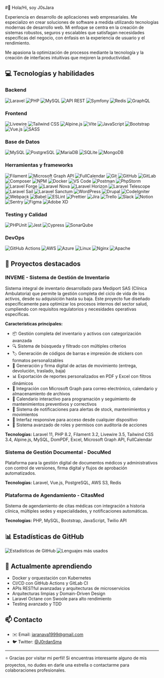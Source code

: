 #👋 Hola/Hi, soy J0sJara

Experiencia en desarrollo de aplicaciones web empresariales. Me especializo en crear soluciones de software a medida utilizando tecnologías modernas de desarrollo web. Mi enfoque se centra en la creación de sistemas robustos, seguros y escalables que satisfagan necesidades específicas del negocio, con énfasis en la experiencia de usuario y el rendimiento.

Me apasiona la optimización de procesos mediante la tecnología y la creación de interfaces intuitivas que mejoren la productividad.

## 💻 Tecnologías y habilidades

### Backend
![Laravel](https://img.shields.io/badge/Laravel-11.36-FF2D20?style=flat-square&logo=laravel&logoColor=white)
![PHP](https://img.shields.io/badge/PHP-8.2-777BB4?style=flat-square&logo=php&logoColor=white)
![MySQL](https://img.shields.io/badge/MySQL-4479A1?style=flat-square&logo=mysql&logoColor=white)
![API REST](https://img.shields.io/badge/API_REST-009688?style=flat-square&logo=fastapi&logoColor=white)
![Symfony](https://img.shields.io/badge/Symfony-000000?style=flat-square&logo=symfony&logoColor=white)
![Redis](https://img.shields.io/badge/Redis-DC382D?style=flat-square&logo=redis&logoColor=white)
![GraphQL](https://img.shields.io/badge/GraphQL-E10098?style=flat-square&logo=graphql&logoColor=white)

### Frontend
![Livewire](https://img.shields.io/badge/Livewire-3.5-FB70A9?style=flat-square&logo=livewire&logoColor=white)
![Tailwind CSS](https://img.shields.io/badge/Tailwind-3.4-38B2AC?style=flat-square&logo=tailwind-css&logoColor=white)
![Alpine.js](https://img.shields.io/badge/Alpine.js-3.x-8BC0D0?style=flat-square&logo=alpine.js&logoColor=white)
![Vite](https://img.shields.io/badge/Vite-5.0-646CFF?style=flat-square&logo=vite&logoColor=white)
![JavaScript](https://img.shields.io/badge/JavaScript-F7DF1E?style=flat-square&logo=javascript&logoColor=black)
![Bootstrap](https://img.shields.io/badge/Bootstrap-7952B3?style=flat-square&logo=bootstrap&logoColor=white)
![Vue.js](https://img.shields.io/badge/Vue.js-4FC08D?style=flat-square&logo=vue.js&logoColor=white)
![SASS](https://img.shields.io/badge/SASS-CC6699?style=flat-square&logo=sass&logoColor=white)

### Base de Datos
![MySQL](https://img.shields.io/badge/MySQL-4479A1?style=flat-square&logo=mysql&logoColor=white)
![PostgreSQL](https://img.shields.io/badge/PostgreSQL-336791?style=flat-square&logo=postgresql&logoColor=white)
![MariaDB](https://img.shields.io/badge/MariaDB-003545?style=flat-square&logo=mariadb&logoColor=white)
![SQLite](https://img.shields.io/badge/SQLite-003B57?style=flat-square&logo=sqlite&logoColor=white)
![MongoDB](https://img.shields.io/badge/MongoDB-47A248?style=flat-square&logo=mongodb&logoColor=white)

### Herramientas y frameworks
![Filament](https://img.shields.io/badge/Filament-3.2-FFFFFF?style=flat-square&logo=laravel&logoColor=white)
![Microsoft Graph API](https://img.shields.io/badge/Microsoft_Graph-1.103-0078D4?style=flat-square&logo=microsoft&logoColor=white)
![FullCalendar](https://img.shields.io/badge/FullCalendar-6.1-18BFFF?style=flat-square&logo=calendar&logoColor=white)
![Git](https://img.shields.io/badge/Git-F05032?style=flat-square&logo=git&logoColor=white)
![GitHub](https://img.shields.io/badge/GitHub-181717?style=flat-square&logo=github&logoColor=white)
![GitLab](https://img.shields.io/badge/GitLab-FCA121?style=flat-square&logo=gitlab&logoColor=white)
![Composer](https://img.shields.io/badge/Composer-885630?style=flat-square&logo=composer&logoColor=white)
![NPM](https://img.shields.io/badge/npm-CB3837?style=flat-square&logo=npm&logoColor=white)
![Docker](https://img.shields.io/badge/Docker-2496ED?style=flat-square&logo=docker&logoColor=white)
![VS Code](https://img.shields.io/badge/VS_Code-007ACC?style=flat-square&logo=visual-studio-code&logoColor=white)
![Postman](https://img.shields.io/badge/Postman-FF6C37?style=flat-square&logo=postman&logoColor=white)
![PhpStorm](https://img.shields.io/badge/PhpStorm-000000?style=flat-square&logo=phpstorm&logoColor=white)
![Laravel Forge](https://img.shields.io/badge/Laravel_Forge-FF2D20?style=flat-square&logo=laravel&logoColor=white)
![Laravel Nova](https://img.shields.io/badge/Laravel_Nova-FF2D20?style=flat-square&logo=laravel&logoColor=white)
![Laravel Horizon](https://img.shields.io/badge/Laravel_Horizon-FF2D20?style=flat-square&logo=laravel&logoColor=white)
![Laravel Telescope](https://img.shields.io/badge/Laravel_Telescope-FF2D20?style=flat-square&logo=laravel&logoColor=white)
![Laravel Sail](https://img.shields.io/badge/Laravel_Sail-FF2D20?style=flat-square&logo=laravel&logoColor=white)
![Laravel Sanctum](https://img.shields.io/badge/Laravel_Sanctum-FF2D20?style=flat-square&logo=laravel&logoColor=white)
![WordPress](https://img.shields.io/badge/WordPress-21759B?style=flat-square&logo=wordpress&logoColor=white)
![Drupal](https://img.shields.io/badge/Drupal-0678BE?style=flat-square&logo=drupal&logoColor=white)
![CodeIgniter](https://img.shields.io/badge/CodeIgniter-EF4223?style=flat-square&logo=codeigniter&logoColor=white)
![Webpack](https://img.shields.io/badge/Webpack-8DD6F9?style=flat-square&logo=webpack&logoColor=black)
![Babel](https://img.shields.io/badge/Babel-F9DC3E?style=flat-square&logo=babel&logoColor=black)
![ESLint](https://img.shields.io/badge/ESLint-4B32C3?style=flat-square&logo=eslint&logoColor=white)
![Prettier](https://img.shields.io/badge/Prettier-F7B93E?style=flat-square&logo=prettier&logoColor=black)
![Jira](https://img.shields.io/badge/Jira-0052CC?style=flat-square&logo=jira&logoColor=white)
![Trello](https://img.shields.io/badge/Trello-0079BF?style=flat-square&logo=trello&logoColor=white)
![Slack](https://img.shields.io/badge/Slack-4A154B?style=flat-square&logo=slack&logoColor=white)
![Notion](https://img.shields.io/badge/Notion-000000?style=flat-square&logo=notion&logoColor=white)
![Sentry](https://img.shields.io/badge/Sentry-362D59?style=flat-square&logo=sentry&logoColor=white)
![Figma](https://img.shields.io/badge/Figma-F24E1E?style=flat-square&logo=figma&logoColor=white)
![Adobe XD](https://img.shields.io/badge/Adobe_XD-470137?style=flat-square&logo=adobe-xd&logoColor=white)

### Testing y Calidad
![PHPUnit](https://img.shields.io/badge/PHPUnit-3C9CD7?style=flat-square&logo=php&logoColor=white)
![Jest](https://img.shields.io/badge/Jest-C21325?style=flat-square&logo=jest&logoColor=white)
![Cypress](https://img.shields.io/badge/Cypress-17202C?style=flat-square&logo=cypress&logoColor=white)
![SonarQube](https://img.shields.io/badge/SonarQube-4E9BCD?style=flat-square&logo=sonarqube&logoColor=white)

### DevOps
![GitHub Actions](https://img.shields.io/badge/GitHub_Actions-2088FF?style=flat-square&logo=github-actions&logoColor=white)
![AWS](https://img.shields.io/badge/AWS-232F3E?style=flat-square&logo=amazon-aws&logoColor=white)
![Azure](https://img.shields.io/badge/Azure-0089D6?style=flat-square&logo=microsoft-azure&logoColor=white)
![Linux](https://img.shields.io/badge/Linux-FCC624?style=flat-square&logo=linux&logoColor=black)
![Nginx](https://img.shields.io/badge/NGINX-009639?style=flat-square&logo=nginx&logoColor=white)
![Apache](https://img.shields.io/badge/Apache-D22128?style=flat-square&logo=apache&logoColor=white)

## 🚀 Proyectos destacados

### INVEME - Sistema de Gestión de Inventario
Sistema integral de inventario desarrollado para Mediport SAS (Clínica Ambulatoria) que permite la gestión completa del ciclo de vida de los activos, desde su adquisición hasta su baja. Este proyecto fue diseñado específicamente para optimizar los procesos internos del sector salud, cumpliendo con requisitos regulatorios y necesidades operativas específicas.

**Características principales:**
- 📦 Gestión completa del inventario y activos con categorización avanzada
- 🔍 Sistema de búsqueda y filtrado con múltiples criterios
- 🏷️ Generación de códigos de barras e impresión de stickers con formatos personalizables
- 📑 Generación y firma digital de actas de movimiento (entrega, devolución, traslado, baja)
- 📊 Exportación de reportes personalizados en PDF y Excel con filtros dinámicos
- 📧 Integración con Microsoft Graph para correo electrónico, calendario y almacenamiento de archivos
- 📅 Calendario interactivo para programación y seguimiento de mantenimientos preventivos y correctivos
- 🔔 Sistema de notificaciones para alertas de stock, mantenimientos y movimientos
- 📱 Interfaz responsive para acceso desde cualquier dispositivo
- 👥 Sistema avanzado de roles y permisos con auditoría de acciones

**Tecnologías:** Laravel 11, PHP 8.2, Filament 3.2, Livewire 3.5, Tailwind CSS 3.4, Alpine.js, MySQL, DomPDF, Excel, Microsoft Graph API, FullCalendar

### Sistema de Gestión Documental - DocuMed
Plataforma para la gestión digital de documentos médicos y administrativos con control de versiones, firma digital y flujos de aprobación automatizados.

**Tecnologías:** Laravel, Vue.js, PostgreSQL, AWS S3, Redis

### Plataforma de Agendamiento - CitasMed
Sistema de agendamiento de citas médicas con integración a historia clínica, múltiples sedes y especialidades, y notificaciones automáticas.

**Tecnologías:** PHP, MySQL, Bootstrap, JavaScript, Twilio API

## 📊 Estadísticas de GitHub

![Estadísticas de GitHub](https://github-readme-stats.vercel.app/api?username=josejaramillo&show_icons=true&theme=radical&locale=es)
![Lenguajes más usados](https://github-readme-stats.vercel.app/api/top-langs/?username=josejaramillo&layout=compact&theme=radical&locale=es)

## 🌱 Actualmente aprendiendo

- Docker y orquestación con Kubernetes
- CI/CD con GitHub Actions y GitLab CI
- APIs RESTful avanzadas y arquitecturas de microservicios
- Arquitecturas limpias y Domain-Driven Design
- Laravel Octane con Swoole para alto rendimiento
- Testing avanzado y TDD

## 📫 Contacto

- ✉️ Email: [jaranava1999@gmail.com](mailto:jaranava1999@gmail.com)
- 🐦 Twitter: [@J0rdanSma](https://twitter.com/J0rdanSma)

---

⭐️ Gracias por visitar mi perfil! Si encuentras interesante alguno de mis proyectos, no dudes en darle una estrella o contactarme para colaboraciones profesionales.
